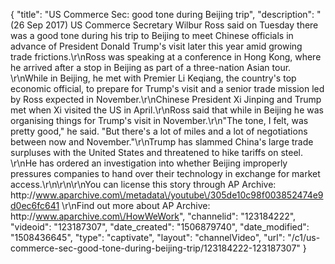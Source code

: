 {
    "title": "US Commerce Sec: good tone during Beijing trip",
    "description": "(26 Sep 2017) US Commerce Secretary Wilbur Ross said on Tuesday there was a good tone during his trip to Beijing to meet Chinese officials in advance of President Donald Trump's visit later this year amid growing trade frictions.\r\nRoss was speaking at a conference in Hong Kong, where he arrived after a stop in Beijing as part of a three-nation Asian tour. \r\nWhile in Beijing, he met with Premier Li Keqiang, the country's top economic official, to prepare for Trump's visit and a senior trade mission led by Ross expected in November.\r\nChinese President Xi Jinping and Trump met when Xi visited the US in April.\r\nRoss said that while in Beijing he was organising things for Trump's visit in November.\r\n\"The tone, I felt, was pretty good,\" he said. \"But there's a lot of miles and a lot of negotiations between now and November.\"\r\nTrump has slammed China's large trade surpluses with the United States and threatened to hike tariffs on steel. \r\nHe has ordered an investigation into whether Beijing improperly pressures companies to hand over their technology in exchange for market access.\r\n\r\n\r\nYou can license this story through AP Archive: http:\/\/www.aparchive.com\/metadata\/youtube\/305de10c98f003852474e9d0ec6fc641 \r\nFind out more about AP Archive: http:\/\/www.aparchive.com\/HowWeWork",
    "channelid": "123184222",
    "videoid": "123187307",
    "date_created": "1506879740",
    "date_modified": "1508436645",
    "type": "captivate",
    "layout": "channelVideo",
    "url": "\/c1\/us-commerce-sec-good-tone-during-beijing-trip\/123184222-123187307"
}